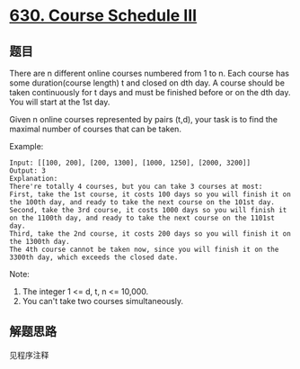# [630. Course Schedule III](https://leetcode.com/problems/course-schedule-iii/)

## 题目

There are n different online courses numbered from 1 to n. Each course has some duration(course length)  t and closed on dth day. A course should be taken continuously for t days and must be finished before or on the dth day. You will start at the 1st day.

Given n online courses represented by pairs (t,d), your task is to find the maximal number of courses that can be taken.

Example:

```text
Input: [[100, 200], [200, 1300], [1000, 1250], [2000, 3200]]
Output: 3
Explanation:
There're totally 4 courses, but you can take 3 courses at most:
First, take the 1st course, it costs 100 days so you will finish it on the 100th day, and ready to take the next course on the 101st day.
Second, take the 3rd course, it costs 1000 days so you will finish it on the 1100th day, and ready to take the next course on the 1101st day.
Third, take the 2nd course, it costs 200 days so you will finish it on the 1300th day.
The 4th course cannot be taken now, since you will finish it on the 3300th day, which exceeds the closed date.
```

Note:

1. The integer 1 <= d, t, n <= 10,000.
1. You can't take two courses simultaneously.

## 解题思路

见程序注释
